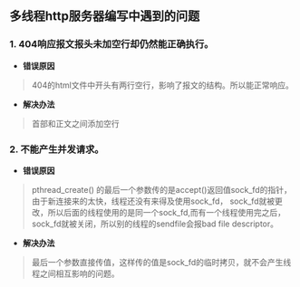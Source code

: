 ## 多线程http服务器编写中遇到的问题

### 1. 404响应报文报头未加空行却仍然能正确执行。

- **错误原因**

> 404的html文件中开头有两行空行，影响了报文的结构。所以能正常响应。

- **解决办法**

> 首部和正文之间添加空行

### 2. 不能产生并发请求。

- **错误原因**

> pthread_create() 的最后一个参数传的是accept()返回值sock_fd的指针，由于新连接来的太快，线程还没有来得及使用sock_fd， sock_fd就被更改，所以后面的线程使用的是同一个sock_fd,而有一个线程使用完之后，sock_fd就被关闭，所以别的线程的sendfile会报bad file descriptor。

- **解决办法**

> 最后一个参数直接传值，这样传的值是sock_fd的临时拷贝，就不会产生线程之间相互影响的问题。